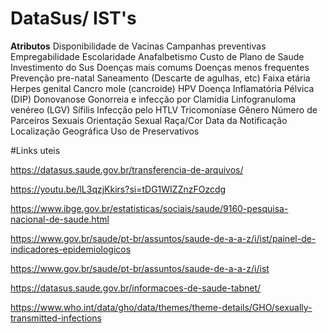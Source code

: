# DataSus/ IST's

**Atributos**
Disponibilidade de Vacinas
Campanhas preventivas
Empregabilidade
Escolaridade 
Anafalbetismo
Custo de Plano de Saude
Investimento do Sus
Doenças mais comums
Doenças menos frequentes
Prevenção pre-natal
Saneamento (Descarte de agulhas, etc)
Faixa etária
Herpes genital
Cancro mole (cancroide)
HPV
Doença Inflamatória Pélvica (DIP)
Donovanose
Gonorreia e infecção por Clamídia
Linfogranuloma venéreo (LGV)
Sífilis
Infecção pelo HTLV
Tricomoníase
Gênero
Número de Parceiros Sexuais
Orientação Sexual
Raça/Cor
Data da Notificação
Localização Geográfica
Uso de Preservativos



#Links uteis

https://datasus.saude.gov.br/transferencia-de-arquivos/

https://youtu.be/lL3qzjKkirs?si=tDG1WIZZnzFOzcdg

https://www.ibge.gov.br/estatisticas/sociais/saude/9160-pesquisa-nacional-de-saude.html

https://www.gov.br/saude/pt-br/assuntos/saude-de-a-a-z/i/ist/painel-de-indicadores-epidemiologicos

https://www.gov.br/saude/pt-br/assuntos/saude-de-a-a-z/i/ist

https://datasus.saude.gov.br/informacoes-de-saude-tabnet/

https://www.who.int/data/gho/data/themes/theme-details/GHO/sexually-transmitted-infections
